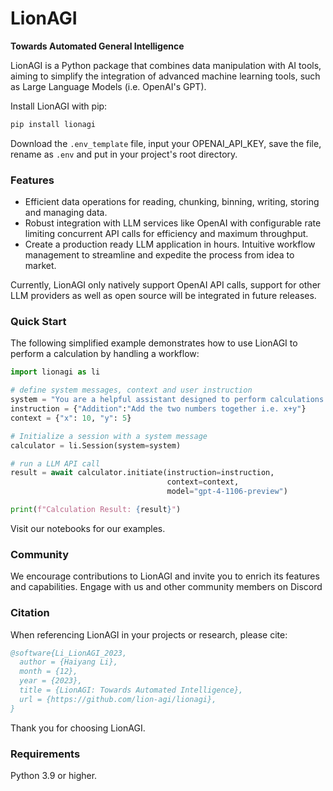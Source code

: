 # LionAGI
**Towards Automated General Intelligence**

LionAGI is a Python package that combines data manipulation with AI tools, aiming to simplify the integration of advanced machine learning tools, such as Large Language Models (i.e. OpenAI's GPT).

Install LionAGI with pip:

```bash
pip install lionagi
```
Download the `.env_template` file, input your OPENAI_API_KEY, save the file, rename as `.env` and put in your project's root directory. 
### Features

- Efficient data operations for reading, chunking, binning, writing, storing and managing data.
- Robust integration with LLM services like OpenAI with configurable rate limiting concurrent API calls for efficiency and maximum throughput. 
- Create a production ready LLM application in hours. Intuitive workflow management to streamline and expedite the process from idea to market.

Currently, LionAGI only natively support OpenAI API calls, support for other LLM providers as well as open source will be integrated in future releases.



### Quick Start

The following simplified example demonstrates how to use LionAGI to perform a calculation by handling a workflow:

```python
import lionagi as li

# define system messages, context and user instruction
system = "You are a helpful assistant designed to perform calculations."
instruction = {"Addition":"Add the two numbers together i.e. x+y"}
context = {"x": 10, "y": 5}

# Initialize a session with a system message
calculator = li.Session(system=system)

# run a LLM API call
result = await calculator.initiate(instruction=instruction,
                                   context=context,
                                   model="gpt-4-1106-preview")

print(f"Calculation Result: {result}")
```

Visit our notebooks for our examples. 

### Community

We encourage contributions to LionAGI and invite you to enrich its features and capabilities. Engage with us and other community members on Discord


### Citation

When referencing LionAGI in your projects or research, please cite:

```bibtex
@software{Li_LionAGI_2023,
  author = {Haiyang Li},
  month = {12},
  year = {2023},
  title = {LionAGI: Towards Automated Intelligence},
  url = {https://github.com/lion-agi/lionagi},
}
```
Thank you for choosing LionAGI. 

### Requirements
Python 3.9 or higher. 

